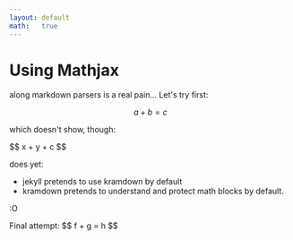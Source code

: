 ```yaml
---
layout: default
math:   true
---
```


# Using Mathjax
along markdown parsers is a real pain... Let's try first:   

$$ a + b = c $$

which doesn't show, though: 

<div> 
$$ x + y + c $$
</div>

does yet:
- jekyll pretends to use kramdown by default
- kramdown pretends to understand and protect math blocks by default.  

:O

Final attempt: 
\$\$ f + g = h \$\$
